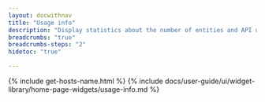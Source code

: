 ```yaml
---
layout: docwithnav
title: "Usage info"
description: "Display statistics about the number of entities and API usage."
breadcrumbs: "true"
breadcrumbs-steps: "2"
hidetoc: "true"

---
```

{% include get-hosts-name.html %}
{% include docs/user-guide/ui/widget-library/home-page-widgets/usage-info.md %}
